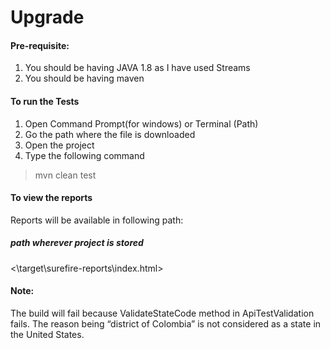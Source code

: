 # Upgrade

#### Pre-requisite:
1.	You should be having JAVA 1.8 as I have used Streams
2.	You should be having maven

#### To run the Tests
1. Open Command Prompt(for windows) or Terminal (Path) 
2. Go the path where the file is downloaded
3. Open the project
4. Type the following command
>mvn clean test


#### To view the reports
Reports will be available in following path:
##### path wherever project is stored 
<\target\surefire-reports\index.html>



#### Note:
The build will fail because ValidateStateCode method in ApiTestValidation fails. 
The reason being “district of Colombia” is not considered as a state in the United States. 
